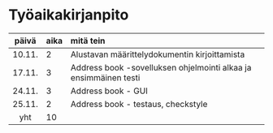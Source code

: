 # Työaikakirjanpito

| päivä | aika | mitä tein  |
| :----:|:-----| :-----|
| 10.11.| 2    | Alustavan määrittelydokumentin kirjoittamista |
| 17.11.| 3    | Address book -sovelluksen ohjelmointi alkaa ja ensimmäinen testi |
| 24.11.| 3    | Address book - GUI |
| 25.11.| 2    | Address book - testaus, checkstyle |
| yht   | 10    | | 